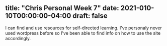 title: "Chris Personal Week 7"
date: 2021-010-10T00:00:00-04:00
draft: false
---
I can find and use resources for self-directed learning. I've personaly never used wordpress before so I've been able to find info on how to use the site accordingly.

